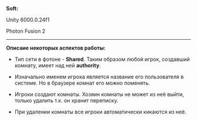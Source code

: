 **Soft:**

Unity 6000.0.24f1

Photon Fusion 2

<hr>

**Описаие некоторых аспектов работы:**

- Тип сети в фотоне - **Shared**. Таким образом любой игрок, создавший комнату, имеет над ней **authority**.

- Изначально именем игрока является название его пользователя в системе. Но в браузере комнат его можно поменять.

- Игроки создают комнаты. Хозяин комнаты не может из неё выйти, только удалить т.к. он хранит переписку. 

- При удалении комнаты все игроки автоматически кикаются из неё.
